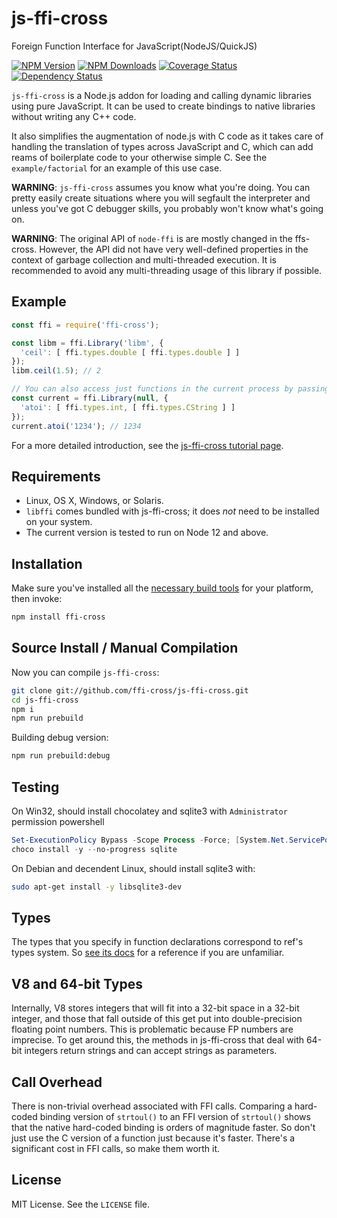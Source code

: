 # js-ffi-cross

Foreign Function Interface for JavaScript(NodeJS/QuickJS)

[![NPM Version](https://img.shields.io/npm/v/ffi-cross.svg?style=flat)](https://npmjs.org/package/ffi-cross)
[![NPM Downloads](https://img.shields.io/npm/dm/ffi-cross.svg?style=flat)](https://npmjs.org/package/ffi-cross)
[![Coverage Status](https://coveralls.io/repos/github/ffi-cross/js-ffi-cross/badge.svg?branch=master)](https://coveralls.io/github/ffi-cross/js-ffi-cross?branch=master)
[![Dependency Status](https://david-dm.org/ffi-cross/js-ffi-cross.svg?style=flat)](https://david-dm.org/ffi-cross/js-ffi-cross)

`js-ffi-cross` is a Node.js addon for loading and calling dynamic libraries
using pure JavaScript. It can be used to create bindings to native libraries
without writing any C++ code.

It also simplifies the augmentation of node.js with C code as it takes care of
handling the translation of types across JavaScript and C, which can add reams
of boilerplate code to your otherwise simple C. See the `example/factorial`
for an example of this use case.

**WARNING**: `js-ffi-cross` assumes you know what you're doing. You can pretty
easily create situations where you will segfault the interpreter and unless
you've got C debugger skills, you probably won't know what's going on.

**WARNING**: The original API of `node-ffi` is are mostly changed in the
ffs-cross. However, the API did not have very well-defined properties
in the context of garbage collection and multi-threaded execution. It is
recommended to avoid any multi-threading usage of this library
if possible.

## Example

``` js
const ffi = require('ffi-cross');

const libm = ffi.Library('libm', {
  'ceil': [ ffi.types.double [ ffi.types.double ] ]
});
libm.ceil(1.5); // 2

// You can also access just functions in the current process by passing a null
const current = ffi.Library(null, {
  'atoi': [ ffi.types.int, [ ffi.types.CString ] ]
});
current.atoi('1234'); // 1234
```

For a more detailed introduction, see the [js-ffi-cross tutorial page][tutorial].

## Requirements

* Linux, OS X, Windows, or Solaris.
* `libffi` comes bundled with js-ffi-cross; it does *not* need to be installed on your system.
* The current version is tested to run on Node 12 and above.

## Installation

Make sure you've installed all the [necessary build
tools](https://github.com/TooTallNate/node-gyp#installation) for your platform,
then invoke:

``` bash
npm install ffi-cross
```

## Source Install / Manual Compilation

Now you can compile `js-ffi-cross`:

``` bash
git clone git://github.com/ffi-cross/js-ffi-cross.git
cd js-ffi-cross
npm i
npm run prebuild
```

Building debug version:

```bash
npm run prebuild:debug
```

## Testing

On Win32, should install chocolatey and sqlite3 with `Administrator` permission powershell

```powershell
Set-ExecutionPolicy Bypass -Scope Process -Force; [System.Net.ServicePointManager]::SecurityProtocol = [System.Net.ServicePointManager]::SecurityProtocol -bor 3072; iex ((New-Object System.Net.WebClient).DownloadString('https://chocolatey.org/install.ps1'))
choco install -y --no-progress sqlite
```

On Debian and decendent Linux, should install sqlite3 with:

```bash
sudo apt-get install -y libsqlite3-dev
```

## Types

The types that you specify in function declarations correspond to ref's types
system. So [see its docs][ref-types] for
a reference if you are unfamiliar.

## V8 and 64-bit Types

Internally, V8 stores integers that will fit into a 32-bit space in a 32-bit
integer, and those that fall outside of this get put into double-precision
floating point numbers. This is problematic because FP numbers are imprecise.
To get around this, the methods in js-ffi-cross that deal with 64-bit integers return
strings and can accept strings as parameters.

## Call Overhead

There is non-trivial overhead associated with FFI calls. Comparing a hard-coded
binding version of `strtoul()` to an FFI version of `strtoul()` shows that the
native hard-coded binding is orders of magnitude faster. So don't just use the
C version of a function just because it's faster. There's a significant cost in
FFI calls, so make them worth it.

## License

MIT License. See the `LICENSE` file.

[tutorial]: https://github.com/ffi-cross/js-ffi-cross/blob/master/docs/tutorial.md
[ref-types]: https://github.com/ffi-cross/js-ffi-cross/blob/master/docs/ref.md#the-built-in-types
